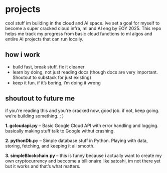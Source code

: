 # projects
cool stuff im building in the cloud and AI space. Ive set a goal for myself to become a super cracked cloud infra, ml and AI eng by EOY 2025. This repo helps me track my progress from basic cloud functions to ml algos and entiire AI projects that can run locally. 

## how i work

- build fast, break stuff, fix it cleaner
- learn by doing, not just reading docs (though docs are very important. Shoutout to substack for just existing)
- keep it fun. if it’s boring, i’m doing it wrong

## shoutout to future me

if you're reading this and you're cracked now, good job. if not, keep going. we’re building something.
; )

**1. gcloudapi.py** – Basic Google Cloud API with error handling and logging. basically making stuff talk to Google withut crashing.
   
**2. pythonDb.p**y – Simple database stuff in Python. Playing with data, storing, fetching, and keeping it all smooth.
   
**3. simpleBlockchain.py** – this is funny because i actually want to create my own cryptocurrency and beccome a billionaire like satoshi, im not there yet but it works and that’s what matters.
